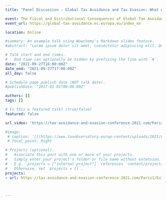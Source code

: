 ```yaml
---
title: "Panel Discussion - Global Tax Avoidance and Tax Evasion: What we do not know"

event: The Fiscal and Distributional Consequences of Global Tax Avoidance and Tax Evasion
event_url: https://global-tax-avoidance.ec.europa.eu/index_en

location: Online

#summary: An example talk using Wowchemy's Markdown slides feature.
#abstract: "Lorem ipsum dolor sit amet, consectetur adipiscing elit. Duis posuere tellusac convallis placerat. Proin tincidunt magna sed ex sollicitudin condimentum. Sed ac faucibus dolor, scelerisque sollicitudin nisi. Cras purus urna, suscipit quis sapien eu, pulvinar tempor diam."

# Talk start and end times.
#   End time can optionally be hidden by prefixing the line with `#`.
date: "2021-09-27T16:00:00Z"
date_end: "2021-09-27T17:00:00Z"
all_day: false

# Schedule page publish date (NOT talk date).
#publishDate: "2017-01-01T00:00:00Z"

authors: []
tags: []

# Is this a featured talk? (true/false)
featured: false

url_video: 'https://tax-avoidance-and-evasion-conference-2021.com/Paris1/EuTax/2021-09-27_1/'

#image: 
 # caption: '[](https://www.taxobservatory.eu/wp-content/uploads/2021/08/all-speakers-poster-5.jpg)'
 # focal_point: Right

# Projects (optional).
#   Associate this post with one or more of your projects.
#   Simply enter your project's folder or file name without extension.
#   E.g. `projects = ["internal-project"]` references `content/project/deep-learning/index.md`.
#   Otherwise, set `projects = []`.
projects:
- url: https://tax-avoidance-and-evasion-conference-2021.com/Paris1/EuTax/2021-09-27_1/



---
```

